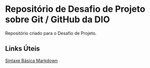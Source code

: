 # Repositório de Desafio de Projeto sobre Git / GitHub da DIO
Repositório criado para o Desafio de Projeto.

## Links Úteis
[Sintaxe Básica Markdown](https://www.markdownguide.org/)
